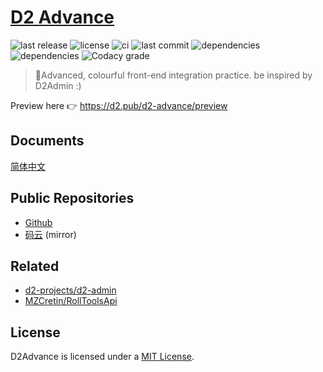 # [D2 Advance](https://github.com/d2-projects/d2-advance)

![last release](https://img.shields.io/github/v/release/d2-projects/d2-advance?style=flat-square)
![license](https://img.shields.io/badge/license-MIT-blue.svg?style=flat-square)
![ci](https://img.shields.io/github/workflow/status/d2-projects/d2-advance/Release%20pipeline?style=flat-square)
![last commit](https://img.shields.io/github/last-commit/d2-projects/d2-advance?style=flat-square)
![dependencies](https://img.shields.io/david/d2-projects/d2-advance?style=flat-square)
![dependencies](https://img.shields.io/david/dev/d2-projects/d2-advance?style=flat-square)
![Codacy grade](https://img.shields.io/codacy/grade/6d94e3a406574c3cbef6e7157ccd21a2?style=flat-square)

> 🧗Advanced, colourful front-end integration practice. be inspired by D2Admin :)

Preview here 👉 https://d2.pub/d2-advance/preview

## Documents

[简体中文](docs/zh/README.md)

## Public Repositories

- [Github](https://gitee.com/d2-projects/d2-advance)
- [码云](https://gitee.com/d2-projects/d2-advance) (mirror)

## Related

- [d2-projects/d2-admin](https://github.com/d2-projects/d2-admin)
- [MZCretin/RollToolsApi](https://github.com/MZCretin/RollToolsApi)

## License

D2Advance is licensed under a [MIT License](./LICENSE).
